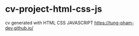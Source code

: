 # cv-project-html-css-js
cv generated with HTML CSS JAVASCRIPT
<a>https://tung-pham-dev.github.io/</a>
